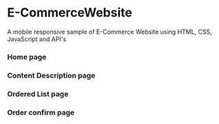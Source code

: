 # E-CommerceWebsite
 A mobile responsive sample of E-Commerce Website using HTML, CSS, JavaScript and API's
 
 
 
### Home page



### Content Description page




### Ordered List page




### Order confirm page

